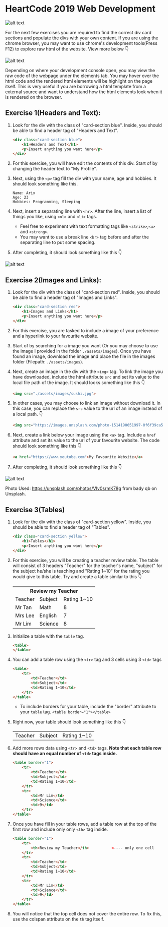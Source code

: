 # HeartCode 2019 Web Development
 
![alt text](https://raw.githubusercontent.com/arixpsy/HeartCode/master/README/Template.png)

For the next few exercises you are required to find the correct div card sections and populate the divs with your own content. If you are using the chrome browser, you may want to use chrome's development tools(Press F12) to explore raw html of the website. View more below :point_down:

![alt text](https://raw.githubusercontent.com/arixpsy/HeartCode/master/README/DevTools.png)

Depending on where your development console open, you may view the raw code of the webpage under the elements tab. You may hover over the html code and the rendered html elements will be highlight on the page itself. This is very useful if you are borrowing a html template from a external source and want to understand how the html elements look when it is rendered on the browser.

## Exercise 1(Headers and Text):
1. Look for the div with the class of "card-section blue". Inside, you should be able to find a header tag of "Headers and Text".
    ```html
    <div class="card-section blue">
        <h1>Headers and Text</h1>
        <p>Insert anything you want here</p>
    </div>
    ```
2. For this exercise, you will have edit the contents of this div. Start of by changing the header text to "My Profile".

3. Next, using the ```<p>``` tag fill the div with your name, age and hobbies. It should look something like this.
    ```
    Name: Arix
    Age: 23
    Hobbies: Programming, Sleeping
    ```
4. Next, insert a separating line with ```<hr>```. After the line, insert a list of things you like, using ```<ol>``` and ```<li>``` tags.

    * Feel free to experiment with text formatting tags like ```<strike>```,```<u>``` and ```<strong>```.
    * You may want to use a break line ```<br>``` tag before and after the separating line to put some spacing.
5. After completing, it should look something like this :point_down:

![alt text](https://raw.githubusercontent.com/arixpsy/HeartCode/master/README/Exercise1.png)

## Exercise 2(Images and Links):
1. Look for the div with the class of "card-section red". Inside, you should be able to find a header tag of "Images and Links".
    ```html
    <div class="card-section red">
        <h1>Images and Links</h1>
        <p>Insert anything you want here</p>
    </div>
    ```

2. For this exercise, you are tasked to include a image of your preference and a hyperlink to your favourite website.

3. Start of by searching for a image you want (Or you may choose to use the image I provided in the folder ```./assets/images```). Once you have found an image, download the image and place the file in the images folder (Filepath: ```./assets/images```).

4. Next, create an image in the div with the ```<img>``` tag. To link the image you have downloaded, include the html attribute ```src``` and set its value to the local file path of the image. It should looks something like this :point_down:
    ```html
    <img src="./assets/images/sushi.jpg">
    ```

5. In other cases, you may choose to link an image without download it. In this case, you can replace the ```src``` value to the url of an image instead of a local path. :point_down:
    ```html
    <img src="https://images.unsplash.com/photo-1514190051997-0f6f39ca5cde?ixlib=rb-1.2.1&ixid=eyJhcHBfaWQiOjEyMDd9">
    ```

6. Next, create a link below your image using the ```<a>``` tag. Include a ```href``` attribute and set its value to the url of your favourite website. The code should look something like this :point_down:
    ```html
    <a href="https://www.youtube.com">My Favourite Website</a>
    ```
7. After completing, it should look something like this :point_down:

![alt text](https://raw.githubusercontent.com/arixpsy/HeartCode/master/README/Exercise2.png)

Photo Used: https://unsplash.com/photos/VIv0srmK78g from bady qb on Unsplash.

## Exercise 3(Tables)

1. Look for the div with the class of "card-section yellow". Inside, you should be able to find a header tag of "Tables".
    ```html
    <div class="card-section yellow">
        <h1>Tables</h1>
        <p>Insert anything you want here</p>
    </div>
    ```
2. For this exercise, you will be creating a teacher review table. The table will consist of 3 headers "Teacher" for the teacher's name, "subject" for the subject he/she is teaching and "Rating 1~10" for the rating you would give to this table. Try and create a table similar to this :point_down:

    <table>
        <tr>
            <th colspan="3">Review my Teacher</td>
        </tr>
        <tr>
            <td>Teacher</td>
            <td>Subject</td>
            <td>Rating 1~10</td>
        </tr>
        <tr>
            <td>Mr Tan</td>
            <td>Math</td>
            <td>8</td>
        </tr>
        <tr>
            <td>Mrs Lee</td>
            <td>English</td>
            <td>7</td>
        </tr>
        <tr>
            <td>Mr Lim</td>
            <td>Science</td>
            <td>8</td>
        </tr>
    </table>

3. Initialize a table with the ```table``` tag.
    ```html
    <table>
    </table>
    ```
4. You can add a table row using the ```<tr>``` tag and 3 cells using 3 ```<td>``` tags
    ```html
    <table>
        <tr>
            <td>Teacher</td>
            <td>Subject</td>
            <td>Rating 1~10</td>
        </tr>
    </table>
    ```
    * To include borders for your table, include the "border" attribute to your ```table``` tag. ```<table border="1"></table>```

5. Right now, your table should look something like this :point_down:
    <table>
        <tr>
            <td>Teacher</td>
            <td>Subject</td>
            <td>Rating 1~10</td>
        </tr>
    </table>

6. Add more rows data using ```<tr>``` and ```<td>``` tags. <b>Note that each table row should have an equal number of ```<td>``` tags inside.</b>
    ```html
    <table border="1">
        <tr>
            <td>Teacher</td>
            <td>Subject</td>
            <td>Rating 1~10</td>
        </tr>
        <tr>
            <td>Mr Lim</td>
            <td>Science</td>
            <td>9</td>
        </tr>
    </table>
    ```
7. Once you have fill in your table rows, add a table row at the top of the first row and include only only ```<th>``` tag inside.
    ```html
    <table border="1">
        <tr>
            <th>Review my Teacher</th>          <---- only one cell
        </tr>
        <tr>
            <td>Teacher</td>
            <td>Subject</td>
            <td>Rating 1~10</td>
        </tr>
        <tr>
            <td>Mr Lim</td>
            <td>Science</td>
            <td>9</td>
        </tr>
    </table>
    ```
8. You will notice that the top cell does not cover the entire row. To fix this, use the colspan attribute on the ```th``` tag itself.




